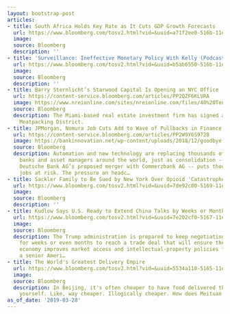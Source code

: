 ```yaml
---
layout: bootstrap-post
articles:
- title: South Africa Holds Key Rate as It Cuts GDP Growth Forecasts
  url: https://www.bloomberg.com/tosv2.html?vid=&uuid=a71f2ee0-516b-11e9-bd4f-19045c4e60ac&url=L25ld3MvYXJ0aWNsZXMvMjAxOS0wMy0yOC9zb3V0aC1hZnJpY2EtaG9sZHMta2V5LXJhdGUtYXMtaXQtY3V0cy1lY29ub21pYy1ncm93dGgtZm9yZWNhc3Rz
  image: 
  source: Bloomberg
  description: ''
- title: 'Surveillance: Ineffective Monetary Policy With Kelly (Podcast)'
  url: https://www.bloomberg.com/tosv2.html?vid=&uuid=b5ab6550-516b-11e9-bdef-3bf83b863f99&url=L25ld3MvYXVkaW8vMjAxOS0wMy0yOC9zdXJ2ZWlsbGFuY2UtaW5lZmZlY3RpdmUtbW9uZXRhcnktcG9saWN5LXdpdGgta2VsbHktcG9kY2FzdA==
  image: 
  source: Bloomberg
  description: ''
- title: Barry Sternlicht’s Starwood Capital Is Opening an NYC Office
  url: https://content-service.bloomberg.com/articles/PP2QZF6KLVRA
  image: https://www.nreionline.com/sites/nreionline.com/files/40%20Tenth%20Ave.png
  source: Bloomberg
  description: The Miami-based real estate investment firm has signed a lease in the
    Meatpacking District.
- title: JPMorgan, Nomura Job Cuts Add to Wave of Pullbacks in Finance
  url: https://content-service.bloomberg.com/articles/PP2W9Y6S9728
  image: https://bankinnovation.net/wp-content/uploads/2018/12/goodbye.jpg
  source: Bloomberg
  description: Automation and new technology are replacing thousands of workers at
    banks and asset managers around the world, just as consolidation -- including
    Deutsche Bank AG’s proposed merger with Commerzbank AG -- puts thousands more
    jobs at risk. The pressure on headc…
- title: Sackler Family to Be Sued by New York Over Opioid 'Catastrophe'
  url: https://www.bloomberg.com/tosv2.html?vid=&uuid=7de92c80-5169-11e9-865d-d529e6e75391&url=L25ld3MvYXJ0aWNsZXMvMjAxOS0wMy0yOC9zYWNrbGVyLWZhbWlseS10by1iZS1zdWVkLWJ5LW5ldy15b3JrLW92ZXItb3Bpb2lkLWNhdGFzdHJvcGhl
  image: 
  source: Bloomberg
  description: ''
- title: Kudlow Says U.S. Ready to Extend China Talks by Weeks or Months
  url: https://www.bloomberg.com/tosv2.html?vid=&uuid=7e202cf0-5167-11e9-9460-9da17b29f6b9&url=L25ld3MvYXJ0aWNsZXMvMjAxOS0wMy0yOC9rdWRsb3ctc2F5cy11LXMtcmVhZHktdG8tZXh0ZW5kLWNoaW5hLXRhbGtzLWJ5LXdlZWtzLW9yLW1vbnRocw==
  image: 
  source: Bloomberg
  description: The Trump administration is prepared to keep negotiating with China
    for weeks or even months to reach a trade deal that will ensure the world’s second-largest
    economy improves market access and intellectual-property policies for U.S. companies,
    a senior Ameri…
- title: The World's Greatest Delivery Empire
  url: https://www.bloomberg.com/tosv2.html?vid=&uuid=5534a110-5165-11e9-94d4-71e7fa649c58&url=L2ZlYXR1cmVzLzIwMTktbWVpdHVhbi1jaGluYS1kZWxpdmVyeS1lbXBpcmUvP3V0bV9zb3VyY2U9dHdpdHRlciZ1dG1fbWVkaXVtPXNvY2lhbCZ1dG1fY29udGVudD1idXNpbmVzcyZ1dG1fY2FtcGFpZ249c29jaWFsZmxvdy1vcmdhbmljJmNtcGlkPXNvY2lhbGZsb3ctdHdpdHRlci1idXNpbmVzcw==
  image: 
  source: Bloomberg
  description: In Beijing, it's often cheaper to have food delivered than to get it
    yourself. Like, way cheaper. Illogically cheaper. How does Meituan do it?
as_of_date: '2019-03-28'
---
```


